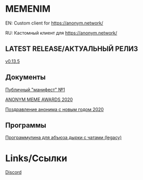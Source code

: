 # MEMENIM
EN: Custom client for https://anonym.network/

RU: Кастомный клиент для https://anonym.network/

## LATEST RELEASE/АКТУАЛЬНЫЙ РЕЛИЗ
[v0.13.5](https://github.com/MEMENIM-Project/Memenim/releases/tag/v0.13.5)

## Документы
[Публичный "манифест" №1](https://github.com/MEMENIM-Project/MEMENIM-Public/blob/master/docs/Message%20to%20Anonym.md)


[ANONYM MEME AWARDS 2020](https://github.com/MEMENIM-Project/MEMENIM-Public/blob/master/docs/ANONYM%20MEME%20AWARDS%202020.md)


[Поздравление анонима с новым годом 2020](https://github.com/MEMENIM-Project/MEMENIM-Public/blob/master/docs/New%20Year%20Congratz%202020.md)

## Программы

[Программулина для абъюза дырки с чатами (legacy)](https://github.com/MEMENIM-Project/MEMENIM-Public/releases/tag/judgmentTool)

# Links/Ссылки

[Discord](https://discord.gg/yfSrUwCmZ8)
